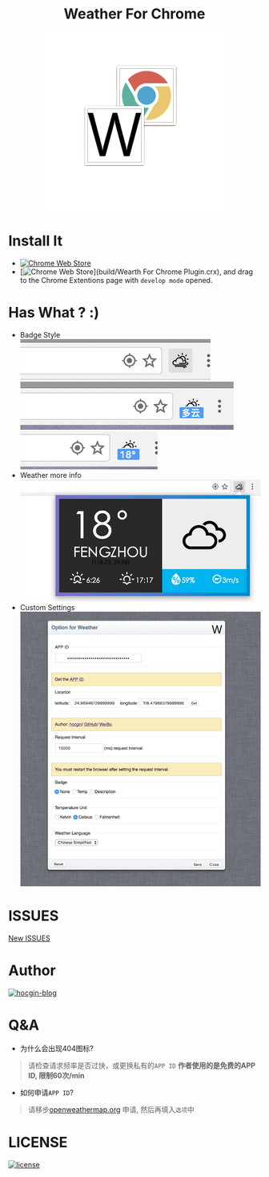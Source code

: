 <h1 align="center">Weather For Chrome</h1>
<p align="center"><img src="screenshots/weather-chrome.png"/></p>

# Install It
- [![Chrome Web Store](https://img.shields.io/badge/Chrome%20Web%20Store-v0.0.2-brightgreen.svg)](https://chrome.google.com/webstore/detail/weather/ibieofighcnndjcjchdahdiacjpmkhgf)
- [![Chrome Web Store](https://img.shields.io/badge/Dowloads-561%20KB-brightgreen.svg)](build/Wearth For Chrome Plugin.crx), and drag to the Chrome Extentions page with `develop mode` opened.

# Has What ? :)
- Badge Style  
![image](screenshots/5.png)  
![image](screenshots/1.png)  
![image](screenshots/2.png)  
- Weather more info
![image](screenshots/3.png)  
- Custom Settings
![image](screenshots/4.png)

# ISSUES
[New ISSUES](https://github.com/hocgin/WeatherForChrome/issues/new)

# Author
[![hocgin-blog](https://img.shields.io/badge/hocgin-blog-blue.svg)](http://hocg.in)

# Q&A
- 为什么会出现404图标?
> 请检查请求频率是否过快，或更换私有的`APP ID` **作者使用的是免费的APP ID, 限制60次/min**

- 如何申请`APP ID`?
> 请移步[openweathermap.org](https://home.openweathermap.org/api_keys) 申请, 然后再填入`选项`中

# LICENSE
[![license](https://img.shields.io/github/license/mashape/apistatus.svg?style=flat-square)](/LICENSE)
